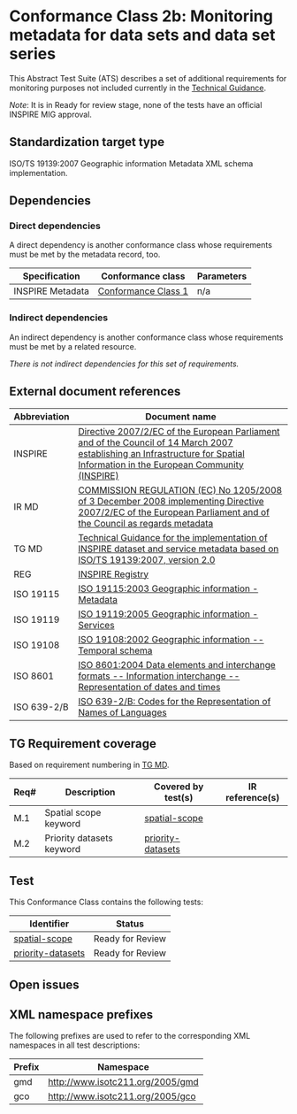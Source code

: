 # Conformance Class 2b: Monitoring metadata for data sets and data set series

This Abstract Test Suite (ATS) describes a set of additional requirements for monitoring purposes not included currently in the [Technical Guidance](#ref_TG_MD).

*Note*: It is in Ready for review stage, none of the tests have an official INSPIRE MIG approval.

## Standardization target type

 ISO/TS 19139:2007 Geographic information Metadata XML schema implementation.

## Dependencies

### Direct dependencies

A direct dependency is another conformance class whose requirements must be met by the metadata record, too.

| Specification | Conformance class | Parameters | 
| ------------- | ----------------- | ---------- |
| INSPIRE Metadata | [Conformance Class 1](../datasets-and-series/README.md) | n/a |

### Indirect dependencies

An indirect dependency is another conformance class whose requirements must be met by a related resource.

 *There is not indirect dependencies for this set of requirements.*
 
## External document references


| Abbreviation | Document name                       |
| ------------ | ----------------------------------- |
| INSPIRE <a name="ref_INSPIRE"></a> | [Directive 2007/2/EC of the European Parliament and of the Council of 14 March 2007 establishing an Infrastructure for Spatial Information in the European Community (INSPIRE)](http://eur-lex.europa.eu/legal-content/EN/TXT/PDF/?uri=CELEX:32007L0002&from=EN)
| IR MD <a name="ref_IR_MD"></a> | [COMMISSION REGULATION (EC) No 1205/2008 of 3 December 2008 implementing Directive 2007/2/EC of the European Parliament and of the Council as regards metadata](http://eur-lex.europa.eu/LexUriServ/LexUriServ.do?uri=OJ:L:2008:326:0012:0030:EN:PDF)
| TG MD <a name="ref_TG_MD"></a> | [Technical Guidance for the implementation of INSPIRE dataset and service metadata based on ISO/TS 19139:2007, version 2.0](https://inspire.ec.europa.eu/sites/default/files/documents/metadata/inspire-tg-metadata-iso19139-2.0.1.pdf)
| REG <a name="ref_REG"></a> | [INSPIRE Registry](http://inspire.ec.europa.eu/registry/)
| ISO 19115 <a name="ref_ISO_19115"></a> | [ISO 19115:2003 Geographic information - Metadata](http://www.iso.org/iso/catalogue_detail.htm?csnumber=26020)
| ISO 19119 <a name="ref_ISO_19119"></a> | [ISO 19119:2005 Geographic information - Services](http://www.iso.org/iso/catalogue_detail.htm?csnumber=39890)
| ISO 19108 <a name="ref_ISO_19108"></a> | [ISO 19108:2002 Geographic information -- Temporal schema](http://www.iso.org/iso/catalogue_detail.htm?csnumber=26013)
| ISO 8601 <a name="ref_ISO_8601"></a> | [ISO 8601:2004 Data elements and interchange formats -- Information interchange -- Representation of dates and times](http://www.iso.org/iso/catalogue_detail?csnumber=40874)
| ISO 639-2/B  <a name="ref_ISO_639_2"></a> | [ISO 639-2/B: Codes for the Representation of Names of Languages](http://www.loc.gov/standards/iso639-2/)


## TG Requirement coverage

Based on requirement numbering in [TG MD](#ref_TG_MD).

| Req#   | Description                          | Covered by test(s)                 | IR reference(s)                  |
| ------ | ------------------------------------ | ---------------------------------- | -------------------------------- |
| M.1      | Spatial scope keyword | [spatial-scope](./spatial-scope.md) ||
| M.2      | Priority datasets keyword | [priority-datasets](./priority-datasets.md) ||

## Test

This Conformance Class contains the following tests:

| Identifier                                                        | Status   |
| ----------------------------------------------------------------- | -------- |
| [spatial-scope](./spatial-scope.md) | Ready for Review |
| [priority-datasets](./priority-datasets.md) | Ready for Review |

## Open issues


## XML namespace prefixes <a name="namespaces"></a>

The following prefixes are used to refer to the corresponding XML namespaces in all test descriptions:

Prefix     | Namespace
---------- | -------------------------------------------------
gmd        | http://www.isotc211.org/2005/gmd
gco        | http://www.isotc211.org/2005/gco
